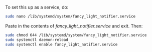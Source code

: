 To set this up as a service, do:

```bash
sudo nano /lib/systemd/system/fancy_light_notifier.service
```

Paste in the contents of _fancy_light_notifier.service_ and exit. Then:

```bash
sudo chmod 644 /lib/systemd/system/fancy_light_notifier.service
sudo systemctl daemon-reload
sudo systemctl enable fancy_light_notifier.service
```

